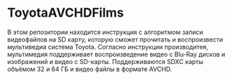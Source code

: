 # ToyotaAVCHDFilms
В этом репозитории находится инструкция с алгоритмом записи видеофайлов на SD карту, которую сможет прочитать и воспроизвести мультиведиа система Toyotа.
Согласно инструкции производитея, мультимедия поддерживает воспроизведение видео с Blu-Ray дисков и изображений и видео с SD-карты. Поддерживаются SDXC карты объёмом 32 и 64 ГБ и видео файлы в формате AVCHD.
